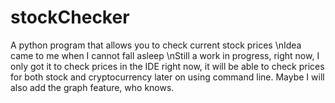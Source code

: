 # stockChecker
A python program that allows you to check current stock prices
\nIdea came to me when I cannot fall asleep
\nStill a work in progress, right now, I only got it to check prices in the IDE right now, it will be able to check prices for both stock and cryptocurrency later on using command line. Maybe I will also add the graph feature, who knows. 
